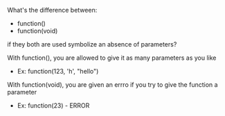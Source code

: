 What's the difference between:
* function()
* function(void)

if they both are used symbolize an absence of parameters?

With function(), you are allowed to give it as many parameters as you like
* Ex: function(123, 'h', "hello")

With function(void), you are given an errro if you try to give the function a parameter
* Ex: function(23) - ERROR